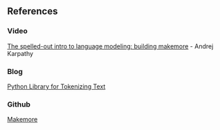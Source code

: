 ## References
### Video
[The spelled-out intro to language modeling: building makemore](https://www.youtube.com/watch?v=PaCmpygFfXo) - Andrej Karpathy

### Blog
[Python Library for Tokenizing Text](https://www.datacamp.com/tutorial/tiktoken-library-python)

### Github
[Makemore](https://github.com/karpathy/makemore)
